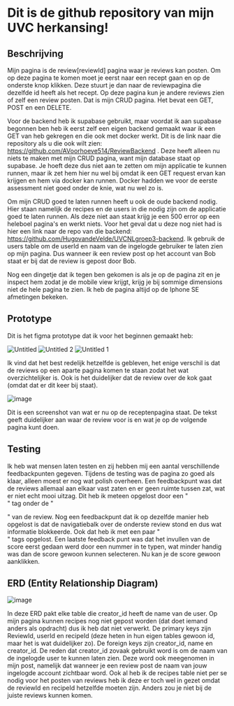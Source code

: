 # Dit is de github repository van mijn UVC herkansing! 

## Beschrijving

Mijn pagina is de review\[reviewId] pagina waar je reviews kan posten. Om op deze pagina te komen moet je eerst naar een recept gaan en op de onderste knop klikken. Deze stuurt je dan naar de reviewpagina die dezelfde id heeft als het recept. Op deze pagina kun je andere reviews zien of zelf een review posten. Dat is mijn CRUD pagina. Het bevat een GET, POST en een DELETE. 

Voor de backend heb ik supabase gebruikt, maar voordat ik aan supabase begonnen ben heb ik eerst zelf een eigen backend gemaakt waar ik een GET van heb gekregen en die ook met docker werkt. Dit is de link naar die repository als u die ook wilt zien: https://github.com/AVoorhoeve514/ReviewBackend . Deze heeft alleen nu niets te maken met mijn CRUD pagina, want mijn database staat op supabase. Je hoeft deze dus niet aan te zetten om mijn applicatie te kunnen runnen, maar ik zet hem hier nu wel bij omdat ik een GET request ervan kan krijgen en hem via docker kan runnen. Docker hadden we voor de eerste assessment niet goed onder de knie, wat nu wel zo is.

Om mijn CRUD goed te laten runnen heeft u ook de oude backend nodig. Hier staan namelijk de recipes en de users in die nodig zijn om de applicatie goed te laten runnen.  Als deze niet aan staat krijg je een 500 error op een heleboel pagina's en werkt niets. Voor het geval dat u deze nog niet had is hier een link naar de repo van die backend: https://github.com/HugovandeVelde/UVCNLgroep3-backend. Ik gebruik de users table om de userId en naam van de ingelogde gebruiker te laten zien op mijn pagina. Dus wanneer ik een review post op het account van Bob staat er bij dat de review is gepost door Bob.

Nog een dingetje dat ik tegen ben gekomen is als je op de pagina zit en je inspect hem zodat je de mobile view krijgt, krijg je bij sommige dimensions niet de hele pagina te zien. Ik heb de pagina altijd op de Iphone SE afmetingen bekeken.


## Prototype

Dit is het figma prototype dat ik voor het beginnen gemaakt heb:

![Untitled](https://github.com/AVoorhoeve514/ReviewFrontend/assets/123942665/56b420cd-5ead-4e33-b49d-82c5fb798e4e)
![Untitled 2](https://github.com/AVoorhoeve514/ReviewFrontend/assets/123942665/4e9bf204-5f7d-40cf-b02d-982f525c03e8)
![Untitled 1](https://github.com/AVoorhoeve514/ReviewFrontend/assets/123942665/322642b1-64d5-4c7d-9c81-877d74aca0db)

Ik vind dat het best redelijk hetzelfde is gebleven, het enige verschil is dat de reviews op een aparte pagina komen te staan zodat het wat overzichtelijker is. Ook is het duidelijker dat de review over de kok gaat (omdat dat er dit keer bij staat).

![image](https://github.com/AVoorhoeve514/ReviewFrontend/assets/123942665/ce1759cf-8e34-470c-81e3-d4831692624e)

Dit is een screenshot van wat er nu op de receptenpagina staat. De tekst geeft duidelijker aan waar de review voor is en wat je op de volgende pagina kunt doen.


## Testing

Ik heb wat mensen laten testen en zij hebben mij een aantal verschillende feedbackpunten gegeven. Tijdens de testing was de pagina zo goed als klaar, alleen moest er nog wat polish overheen. Een feedbackpunt was dat de reviews allemaal aan elkaar vast zaten en er geen ruimte tussen zat, wat er niet echt mooi uitzag. Dit heb ik meteen opgelost door een "<br>" tag onder de "<div>" van de review. Nog een feedbackpunt dat ik op dezelfde manier heb opgelost is dat de navigatiebalk over de onderste review stond en dus wat informatie blokkeerde. Ook dat heb ik met een paar "<br>" tags opgelost. Een laatste feedback punt was dat het invullen van de score eerst gedaan werd door een nummer in te typen, wat minder handig was dan de score gewoon kunnen selecteren. Nu kan je de score gewoon aanklikken.

## ERD (Entity Relationship Diagram)

![image](https://github.com/AVoorhoeve514/ReviewFrontend/assets/123942665/d16821a2-4c08-4678-8ad5-f899716ba07c)

In deze ERD pakt elke table die creator_id heeft de name van de user. Op mijn pagina kunnen recipes nog niet gepost worden (dat doet iemand anders als opdracht) dus ik heb dat niet verwerkt. De primary keys zijn ReviewId, userId en recipeId (deze heten in hun eigen tables gewoon id, maar het is wat duidelijker zo). De foreign keys zijn creator_id, name en creator_id. De reden dat creator_id zovaak gebruikt word is om de naam van de ingelogde user te kunnen laten zien. Deze word ook meegenomen in mijn post, namelijk dat wanneer je een review post de naam van jouw ingelogde account zichtbaar word. Ook al heb ik de recipes table niet per se nodig voor het posten van reviews heb ik deze er toch wel in gezet omdat de reviewId en recipeId hetzelfde moeten zijn. Anders zou je niet bij de juiste reviews kunnen komen. 
